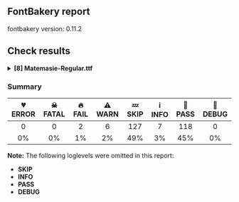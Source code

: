 ## FontBakery report

fontbakery version: 0.11.2

<h2>Check results</h2><details><summary><b>[8] Matemasie-Regular.ttf</b></summary><div><details><summary>🔥 <b>FAIL:</b> Check copyright namerecords match license file. (<a href="https://font-bakery.readthedocs.io/en/stable/fontbakery/profiles/googlefonts.html#com.google.fonts/check/name/license">com.google.fonts/check/name/license</a>)</summary><div>


* 🔥 **FAIL** License file OFL.txt exists but NameID 13 (LICENSE DESCRIPTION) value on platform 3 (WINDOWS) is not specified for that. Value was: "https://openfontlicense.org" Must be changed to "This Font Software is licensed under the SIL Open Font License, Version 1.1. This license is available with a FAQ at: https://openfontlicense.org" [code: wrong]
</div></details><details><summary>🔥 <b>FAIL:</b> Shapes languages in all GF glyphsets. (<a href="https://font-bakery.readthedocs.io/en/stable/fontbakery/profiles/googlefonts.html#com.google.fonts/check/glyphsets/shape_languages">com.google.fonts/check/glyphsets/shape_languages</a>)</summary><div>


* 🔥 **FAIL** GF_Latin_Core glyphset:

| Language | FAIL messages |
| :--- | :--- |
| nl_Latn (Dutch) | Shaper didn't attach acutecomb to uni0237 |
|  ^  | Shaper didn't attach acutecomb to J |

 [code: failed-language-shaping]
</div></details><details><summary>⚠ <b>WARN:</b> Checking OS/2 achVendID. (<a href="https://font-bakery.readthedocs.io/en/stable/fontbakery/profiles/googlefonts.html#com.google.fonts/check/vendor_id">com.google.fonts/check/vendor_id</a>)</summary><div>


* ⚠ **WARN** OS/2 VendorID value 'NONE' is not yet recognized. If you registered it recently, then it's safe to ignore this warning message. Otherwise, you should set it to your own unique 4 character code, and register it with Microsoft at https://www.microsoft.com/typography/links/vendorlist.aspx
 [code: unknown]
</div></details><details><summary>⚠ <b>WARN:</b> Check for codepoints not covered by METADATA subsets. (<a href="https://font-bakery.readthedocs.io/en/stable/fontbakery/profiles/googlefonts.html#com.google.fonts/check/metadata/unreachable_subsetting">com.google.fonts/check/metadata/unreachable_subsetting</a>)</summary><div>


* ⚠ **WARN** The following codepoints supported by the font are not covered by
    any subsets defined in the font's metadata file, and will never
    be served. You can solve this by either manually adding additional
    subset declarations to METADATA.pb, or by editing the glyphset
    definitions.

 * U+02C7 CARON: try adding one of: tifinagh, canadian-aboriginal, yi
 * U+02D8 BREVE: try adding one of: canadian-aboriginal, yi
 * U+02D9 DOT ABOVE: try adding one of: canadian-aboriginal, yi
 * U+02DB OGONEK: try adding one of: canadian-aboriginal, yi
 * U+02DD DOUBLE ACUTE ACCENT: not included in any glyphset definition
 * U+0302 COMBINING CIRCUMFLEX ACCENT: try adding one of: math, tifinagh, cherokee, coptic
 * U+0306 COMBINING BREVE: try adding one of: tifinagh, old-permic
 * U+0307 COMBINING DOT ABOVE: try adding one of: tifinagh, canadian-aboriginal, math, coptic, tai-le, syriac, malayalam, old-permic
 * U+030A COMBINING RING ABOVE: try adding syriac
 * U+030B COMBINING DOUBLE ACUTE ACCENT: try adding one of: osage, cherokee
 * U+030C COMBINING CARON: try adding one of: tai-le, cherokee
 * U+0312 COMBINING TURNED COMMA ABOVE: not included in any glyphset definition
 * U+0326 COMBINING COMMA BELOW: not included in any glyphset definition
 * U+0327 COMBINING CEDILLA: not included in any glyphset definition
 * U+0328 COMBINING OGONEK: not included in any glyphset definition
 * U+1EAE LATIN CAPITAL LETTER A WITH BREVE AND ACUTE: try adding vietnamese
 * U+1EAF LATIN SMALL LETTER A WITH BREVE AND ACUTE: try adding vietnamese
 * U+25CC DOTTED CIRCLE: try adding one of: warang-citi, kayah-li, kharoshthi, dogra, thai, gunjala-gondi, tai-le, old-permic, duployan, canadian-aboriginal, phags-pa, soyombo, mandaic, miao, lao, mongolian, nko, tamil, oriya, tibetan, kaithi, sinhala, wancho, saurashtra, math, thaana, chakma, meetei-mayek, bengali, limbu, hanunoo, bassa-vah, lepcha, khojki, cham, ahom, syriac, malayalam, masaram-gondi, takri, buhid, symbols, tirhuta, tai-tham, sharada, adlam, buginese, myanmar, mende-kikakui, mahajani, yi, kannada, armenian, grantha, newa, balinese, osage, devanagari, sogdian, siddham, rejang, zanabazar-square, syloti-nagri, manichaean, brahmi, psalter-pahlavi, gurmukhi, modi, telugu, coptic, marchen, gujarati, hebrew, hanifi-rohingya, bhaiksuki, javanese, tifinagh, sundanese, music, khmer, tagbanwa, tai-viet, pahawh-hmong, new-tai-lue, caucasian-albanian, khudawadi, batak, tagalog, elbasan

Or you can add the above codepoints to one of the subsets supported by the font: `cyrillic-ext`, `greek-ext`, `latin`, `latin-ext` [code: unreachable-subsetting]
</div></details><details><summary>⚠ <b>WARN:</b> Ensure fonts have ScriptLangTags declared on the 'meta' table. (<a href="https://font-bakery.readthedocs.io/en/stable/fontbakery/profiles/googlefonts.html#com.google.fonts/check/meta/script_lang_tags">com.google.fonts/check/meta/script_lang_tags</a>)</summary><div>


* ⚠ **WARN** This font file does not have a 'meta' table. [code: lacks-meta-table]
</div></details><details><summary>⚠ <b>WARN:</b> Check font contains no unreachable glyphs (<a href="https://font-bakery.readthedocs.io/en/stable/fontbakery/profiles/universal.html#com.google.fonts/check/unreachable_glyphs">com.google.fonts/check/unreachable_glyphs</a>)</summary><div>


* ⚠ **WARN** The following glyphs could not be reached by codepoint or substitution rules:

	- A.alt

	- Hbar.alt1

	- Hbar.alt2

	- L.alt

	- L.alt2

	- M.alt

	- Q.alt

	- Q.ss2.alt

	- R.alt

	- S.alt

	- Z.alt

	- a.ss02

	- a.ss1.alt

	- b.alt

	- d.alt

	- eight.ss1.alt

	- f.alt

	- f.ss1.alt

	- five.ss1.alt

	- g.alt

	- g.alt2

	- germandbls.ss1.alt

	- h.ss1.alt

	- i.loclTRK

	- l.alt

	- m.alt

	- n.alt

	- o.alt

	- p.alt

	- periodcentered.loclCAT

	- q.alt

	- questiondown.ss1.alt

	- r.alt2

	- s.alt

	- s.ss1.alt

	- scedilla.ss1.alt

	- section.ss1.alt

	- seven.ss2.alt

	- t.alt

	- t.alt2

	- t.ss04

	- t.ss1.alt

	- three.ss1.alt

	- u.ss1.alt

	- uni004A0301

	- uni006A0301

	- uni1E9E.alt

	- uni1E9E.alt1

	- y.alt

	- y.ss1.alt

	- z.ss1.alt
 [code: unreachable-glyphs]
</div></details><details><summary>⚠ <b>WARN:</b> Check if each glyph has the recommended amount of contours. (<a href="https://font-bakery.readthedocs.io/en/stable/fontbakery/profiles/universal.html#com.google.fonts/check/contour_count">com.google.fonts/check/contour_count</a>)</summary><div>


* ⚠ **WARN** This check inspects the glyph outlines and detects the total number of contours in each of them. The expected values are infered from the typical ammounts of contours observed in a large collection of reference font families. The divergences listed below may simply indicate a significantly different design on some of your glyphs. On the other hand, some of these may flag actual bugs in the font such as glyphs mapped to an incorrect codepoint. Please consider reviewing the design and codepoint assignment of these to make sure they are correct.

The following glyphs do not have the recommended number of contours:

	- Glyph name: germandbls	Contours detected: 2	Expected: 1

	- Glyph name: oslash	Contours detected: 2	Expected: 3

	- Glyph name: Emacron	Contours detected: 1	Expected: 2

	- Glyph name: Emacron	Contours detected: 1	Expected: 2

	- Glyph name: germandbls	Contours detected: 2	Expected: 1

	- Glyph name: oslash	Contours detected: 2	Expected: 3
 [code: contour-count]
</div></details><details><summary>⚠ <b>WARN:</b> Ensure soft_dotted characters lose their dot when combined with marks that replace the dot. (<a href="https://font-bakery.readthedocs.io/en/stable/fontbakery/profiles/Shaping Checks.html#com.google.fonts/check/soft_dotted">com.google.fonts/check/soft_dotted</a>)</summary><div>


* ⚠ **WARN** The dot of soft dotted characters used in orthographies _must_ disappear in the following strings: į̀ į́ į̂ į̃ į̄ į̌

The dot of soft dotted characters _should_ disappear in other cases, for example: ĩ̦ ĭ̦ i̦̇ i̦̊ i̦̋ ǐ̦ i̦̒ j̦̀ j̦́ ĵ̦ j̦̃ j̦̄ j̦̆ j̦̇ j̦̈ j̦̊ j̦̋ ǰ̦ j̦̒ į̆

Your font fully covers the following languages that require the soft-dotted feature: Lithuanian (Latn, 2,357,094 speakers). 

Your font does *not* cover the following languages that require the soft-dotted feature: Bete-Bendi (Latn, 100,000 speakers), Zapotec (Latn, 490,000 speakers), Koonzime (Latn, 40,000 speakers), Ijo, Southeast (Latn, 2,471,000 speakers), Fur (Latn, 1,230,163 speakers), Bafut (Latn, 158,146 speakers), Kpelle, Guinea (Latn, 622,000 speakers), Basaa (Latn, 332,940 speakers), Ebira (Latn, 2,200,000 speakers), Kom (Latn, 360,685 speakers), Nateni (Latn, 100,000 speakers), Ejagham (Latn, 120,000 speakers), Mfumte (Latn, 79,000 speakers), Ukrainian (Cyrl, 29,273,587 speakers), Igbo (Latn, 27,823,640 speakers), Southern Kisi (Latn, 360,000 speakers), Makaa (Latn, 221,000 speakers), Mango (Latn, 77,000 speakers), Nzakara (Latn, 50,000 speakers), Sar (Latn, 500,000 speakers), Mundani (Latn, 34,000 speakers), Ma’di (Latn, 584,000 speakers), Ngbaka (Latn, 1,020,000 speakers), Dii (Latn, 71,000 speakers), Lugbara (Latn, 2,200,000 speakers), Yala (Latn, 200,000 speakers), Belarusian (Cyrl, 10,064,517 speakers), South Central Banda (Latn, 244,000 speakers), Navajo (Latn, 166,319 speakers), Avokaya (Latn, 100,000 speakers), Aghem (Latn, 38,843 speakers), Dan (Latn, 1,099,244 speakers), Ekpeye (Latn, 226,000 speakers), Cicipu (Latn, 44,000 speakers), Gulay (Latn, 250,478 speakers), Dutch (Latn, 31,709,104 speakers). [code: soft-dotted]
</div></details><br></div></details>

### Summary

| 💔 ERROR | ☠ FATAL | 🔥 FAIL | ⚠ WARN | 💤 SKIP | ℹ INFO | 🍞 PASS | 🔎 DEBUG |
|:-----:|:-----:|:-----:|:-----:|:-----:|:-----:|:-----:|:-----:|
| 0 | 0 | 2 | 6 | 127 | 7 | 118 | 0 |
| 0% | 0% | 1% | 2% | 49% | 3% | 45% | 0% |

**Note:** The following loglevels were omitted in this report:
* **SKIP**
* **INFO**
* **PASS**
* **DEBUG**
